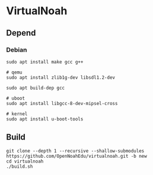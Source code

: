 # VirtualNoah

## Depend

### Debian

```
sudo apt install make gcc g++

# qemu
sudo apt install zlib1g-dev libsdl1.2-dev

sudo apt build-dep gcc

# uboot
sudo apt install libgcc-8-dev-mipsel-cross

# kernel
sudo apt install u-boot-tools
```

## Build

	git clone --depth 1 --recursive --shallow-submodules https://github.com/OpenNoahEdu/virtualnoah.git -b new
	cd virtualnoah
	./build.sh
